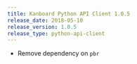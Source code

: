 ```yaml
---
title: Kanboard Python API Client 1.0.5
release_date: 2018-05-10
release_version: 1.0.5
release_type: python-api-client
---
```


* Remove dependency on `pbr`
